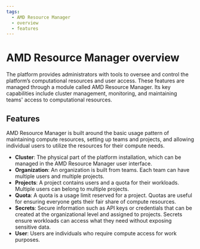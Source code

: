 ```yaml
---
tags:
  - AMD Resource Manager
  - overview
  - features
---
```


# AMD Resource Manager overview

The platform provides administrators with tools to oversee and control the platform’s computational resources and user access. These features are managed through a module called AMD Resource Manager. Its key capabilities include cluster management, monitoring, and maintaining teams' access to computational resources.

## Features

AMD Resource Manager is built around the basic usage pattern of maintaining compute resources, setting up teams and projects, and allowing individual users to utilize the resources for their compute needs.

- **Cluster**: The physical part of the platform installation, which can be managed in the AMD Resource Manager user interface.
- **Organization**: An organization is built from teams. Each team can have multiple users and multiple projects.
- **Projects**: A project contains users and a quota for their workloads. Multiple users can belong to multiple projects.
- **Quota**: A quota is a usage limit reserved for a project. Quotas are useful for ensuring everyone gets their fair share of compute resources.
- **Secrets**: Secure information such as API keys or credentials that can be created at the organizational level and assigned to projects. Secrets ensure workloads can access what they need without exposing sensitive data.
- **User**: Users are individuals who require compute access for work purposes.
